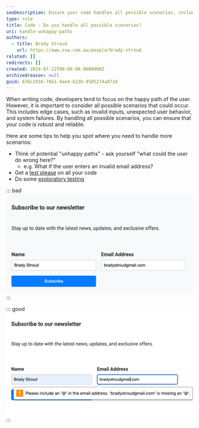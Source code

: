 ```yaml
---
seoDescription: Ensure your code handles all possible scenarios, including edge cases, to improve robustness and reliability.
type: rule
title: Code - Do you handle all possible scenarios?
uri: handle-unhappy-paths
authors:
  - title: Brady Stroud
    url: https://www.ssw.com.au/people/brady-stroud
related: []
redirects: []
created: 2024-07-22T00:00:00.0000000Z
archivedreason: null
guid: 676c1916-78b1-4ae4-b22b-4585274a873d
---
```


When writing code, developers tend to focus on the happy path of the user. However, it is important to consider all possible scenarios that could occur. This includes edge cases, such as invalid inputs, unexpected user behavior, and system failures. By handling all possible scenarios, you can ensure that your code is robust and reliable.

<!--endintro-->

Here are some tips to help you spot where you need to handle more scenarios:

* Think of potential "unhappy paths" - ask yourself "what could the user do wrong here?"
  * e.g. What if the user enters an invalid email address?
* Get a [test please](/conduct-a-test-please) on all your code
* Do some [exploratory testing](/what-is-exploratory-testing)

::: bad
![Figure: Bad Example - Users can enter invalid emails](bad-no-validaton.png)
:::

::: good
![Figure: Good Example - Code checks the email is valid](good-validation-fields.png)
:::
